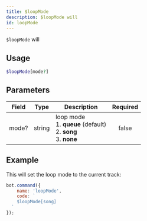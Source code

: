 ```yaml
---
title: $loopMode
description: $loopMode will 
id: loopMode
---
```


`$loopMode` will

## Usage

```php
$loopMode[mode?]
```

## Parameters

| Field | Type   | Description                                                                   | Required |
|-------|--------|-------------------------------------------------------------------------------|:--------:|
| mode? | string | loop mode <br /> 1. **queue** (default) <br /> 2. **song** <br /> 3. **none** |  false   |

## Example

This will set the loop mode to the current track:

```javascript
bot.command({
    name: 'loopMode',
    code: `
    $loopMode[song]
  `
});
```